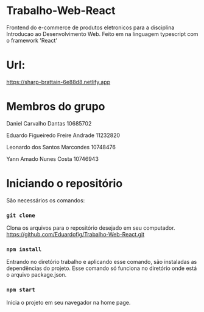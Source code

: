 # Trabalho-Web-React
Frontend do e-commerce de produtos eletronicos para a disciplina Introducao ao Desenvolvimento Web.
Feito em na linguagem typescript com o framework 'React'

# Url:
https://sharp-brattain-6e88d8.netlify.app
# Membros do grupo

Daniel Carvalho Dantas 10685702

Eduardo Figueiredo Freire Andrade 11232820

Leonardo dos Santos Marcondes 10748476

Yann Amado Nunes Costa 10746943

# Iniciando o repositório
São necessários os comandos:

### `git clone`
Clona os arquivos para o repositório desejado em seu computador.
https://github.com/Eduardofig/Trabalho-Web-React.git

### `npm install`
Entrando no diretório trabalho e aplicando esse comando, são instaladas as dependências do projeto.
Esse comando só funciona no diretório onde está o arquivo package.json.

### `npm start`
Inicia o projeto em seu navegador na home page.
